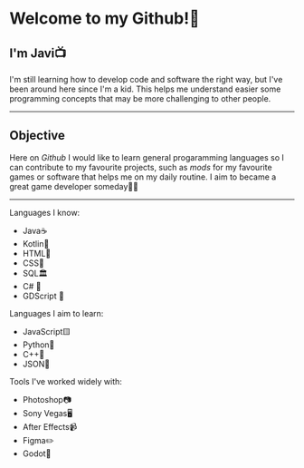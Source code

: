 # **Welcome to my Github!💫**

 ## I'm Javi📺
I'm still learning how to develop code and software the right way, but I've been around here since I'm a kid. This helps me understand easier some programming concepts that may be more challenging to other people.
***
 ## Objective
Here on _Github_ I would like to learn general progaramming languages so I can contribute to my favourite projects, such as _mods_ for my favourite games or software that helps me on my daily routine.
I aim to became a great game developer someday🎯👾
***

Languages I know:
- Java☕
- Kotlin📱
- HTML📃
- CSS🌈
- SQL🏛️
- C# 🛜
- GDScript 🤖
  
Languages I aim to learn:
- JavaScript🟨
- Python🐍
- C++🔢
- JSON📕

Tools I've worked widely with:
- Photoshop📷
- Sony Vegas🖥️
- After Effects📹
- Figma✏️
- Godot👾
